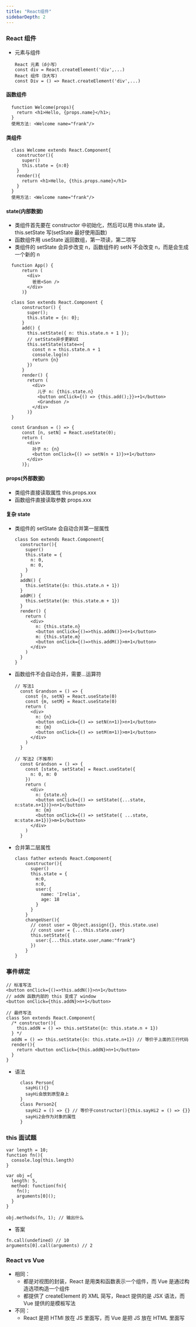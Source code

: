```yaml
---
title: "React组件"
sidebarDepth: 2
---
```


### React 组件

- 元素与组件
  ```
  React 元素（d小写）
  const div = React.createElement('div',...)
  React 组件（D大写)
  const Div = () => React.createElement('div',...)
  ```

#### 函数组件

```
  function Welcome(props){
    return <h1>Hello, {props.name}</h1>;
  }
  使用方法: <Welcome name="frank"/>
```

#### 类组件

```
  class Welcome extends React.Component{
    constructor(){
      super()
      this.state = {n:0}
    }
    render(){
      return <h1>Hello, {this.props.name}</h1>
    }
  }
  使用方法: <Welcome name="frank"/>
```

#### state(内部数据)

- 类组件首先要在 constructor 中初始化，然后可以用 this.state 读，this.setState 写(setState 最好使用函数)
- 函数组件用 useState 返回数组，第一项读，第二项写
- 类组件的 setState 会异步改变 n，函数组件的 setN 不会改变 n，而是会生成一个新的 n

```
  function App() {
      return (
        <div>
          爸爸<Son />
        </div>
      )}

  class Son extends React.Component {
      constructor() {
        super();
        this.state = {n: 0};
      }
      add() {
        this.setState({ n: this.state.n + 1 });
        // setState异步更新UI
        this.setState(state=>{
          const n = this.state.n + 1
          console.log(n)
          return {n}
        })
      }
      render() {
        return (
          <div>
            儿子 n: {this.state.n}
            <button onClick={() => {this.add();}}>+1</button>
            <Grandson />
          </div>
        )}
  }

  const Grandson = () => {
      const [n, setN] = React.useState(0);
      return (
        <div>
          孙子 n: {n}
          <button onClick={() => setN(n + 1)}>+1</button>
        </div>
      )};
```

#### props(外部数据)

- 类组件直接读取属性 this.props.xxx
- 函数组件直接读取参数 props.xxx

#### 复杂 state

- 类组件的 setState 会自动合并第一层属性

  ```
  class Son extends React.Component{
    constructor(){
      super()
      this.state = {
        n: 0,
        m: 0,
      }
    }
    addN() {
      this.setState({n: this.state.n + 1})
    }
    addM() {
      this.setState({m: this.state.m + 1})
    }
    render() {
      return (
        <div>
          n: {this.state.n}
          <button onClick={()=>this.addN()}>n+1</button>
          m: {this.state.m}
          <button onClick={()=>this.addM()}>m+1</button>
        </div>
      )
    }
  }
  ```

* 函数组件不会自动合并，需要...运算符

  ```
  // 写法1
    const Grandson = () => {
      const {n, setN} = React.useState(0)
      const {m, setM} = React.useState(0)
      return (
        <div>
          n: {n}
          <button onCLick={() => setN(n+1)}>n+1</button>
          m: {m}
          <button onClick={() => setM(m+1)}>m+1</button>
        </div>
      )
    }
  ```

  ```
  // 写法2（不推荐）
    const Grandson = () => {
      const [state, setState] = React.useState({
        n: 0, m: 0
      })
      return (
        <div>
          n: {state.n}
          <button onClick={() => setState({...state, n:state.n+1})}>n+1</button>
          m: {m}
          <button onClick={() => setState({ ...state, m:state.m+1})}>m+1</button>
        </div>
      )
    }
  ```

* 合并第二层属性
  ```
  class father extends React.Component{
      constructor(){
        super()
        this.state = {
          m:0,
          n:0,
          user:{
            name: 'Irelia',
            age: 18
          }
        }
      }
      changeUser(){
        // const user = Object.assign({}, this.state.use)
        // const user = {...this.state.user}
        this.setState({
          user:{...this.state.user,name:"frank"}
        })
      }
  }
  ```

### 事件绑定

```
// 标准写法
<button onClick={()=>this.addN()}>n+1</button>
// addN 函数内部的 this 变成了 window
<button onClick={this.addN}>n+1</button>

// 最终写法
class Son extends React.Component{
  /* constructor(){
    this.addN = () => this.setState({n: this.state.n + 1})
  } */
  addN = () => this.setState({n: this.state.n+1}) // 等价于上面的三行代码
  render(){
    return <button onClick={this.addN}>n+1</button>
  }
}
```

- 语法
  ```
    class Person{
      sayHi(){}
      sayHi会放到原型身上
    }
    class Person2{
      sayHi2 = () => {} // 等价于constructor(){this.sayHi2 = () => {}}
      sayHi2会作为对象的属性
    }
  ```

### this 面试题

```
var length = 10;
function fn(){
  console.log(this.length)
}

var obj ={
  length: 5,
  method: function(fn){
    fn();
    arguments[0]();
  }
}

obj.methods(fn, 1); // 输出什么
```

- 答案

```
fn.call(undefined) // 10
arguments[0].call(arguments) // 2
```

### React vs Vue

- 相同：
  - 都是对视图的封装，React 是用类和函数表示一个组件，而 Vue 是通过构造选项构造一个组件
  - 都提供了 createElement 的 XML 简写，React 提供的是 JSX 语法，而 Vue 提供的是模板写法
- 不同：
  - React 是把 HTMl 放在 JS 里面写，而 Vue 是把 JS 放在 HTML 里面写
